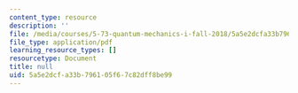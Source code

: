 ```yaml
---
content_type: resource
description: ''
file: /media/courses/5-73-quantum-mechanics-i-fall-2018/5a5e2dcfa33b796105f67c82dff8be99_MIT5_73F18_Lec10.pdf
file_type: application/pdf
learning_resource_types: []
resourcetype: Document
title: null
uid: 5a5e2dcf-a33b-7961-05f6-7c82dff8be99
---
```

